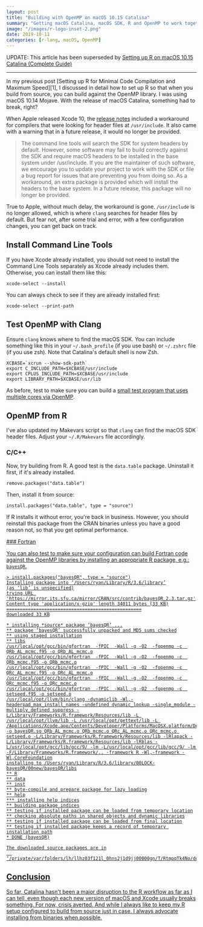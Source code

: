 ```yaml
---
layout: post
title: "Building with OpenMP on macOS 10.15 Catalina"
summary: "Getting macOS Catalina, macOS SDK, R and OpenMP to work together in unison"
image: "/images/r-logo-inset-2.png"
date: 2019-10-11
categories: [r-lang, macOS, OpenMP]
---
```

UPDATE: This article has been superseded by [Setting up R on macOS 10.15 Catalina (Complete Guide)](./build-openmp-macos-catalina-complete)
<hr>
In my previous post [Setting up R for Minimal Code Compilation and Maximum Speed][1], I discussed in detail how to set up R so that when you build from source, you can build against the OpenMP library. I was using macOS 10.14 Mojave. With the release of macOS Catalina, something had to break, right?

When Apple released Xcode 10, the [release notes][2] included a workaround for compilers that were looking for header files at `/usr/include`. It also came with a warning that in a future release, it would no longer be provided.

> The command line tools will search the SDK for system headers by default. However, some software may fail to build correctly against the SDK and require macOS headers to be installed in the base system under /usr/include. If you are the maintainer of such software, we encourage you to update your project to work with the SDK or file a bug report for issues that are preventing you from doing so. As a workaround, an extra package is provided which will install the headers to the base system. In a future release, this package will no longer be provided.

True to Apple, without much delay, the workaround is gone. `/usr/include` is no longer allowed, which is where `clang` searches for header files by default. But fear not, after some trial and error, with a few configuration changes, you can get back on track.

## Install Command Line Tools

If you have Xcode already installed, you should not need to install the Command Line Tools separately as Xcode already includes them. Otherwise, you can install them like this:

    xcode-select --install

You can always check to see if they are already installed first:

    xcode-select --print-path

## Test OpenMP with Clang

Ensure `clang` knows where to find the macOS SDK. You can include something like this in your `~/.bash_profile` (if you use bash) or `~/.zshrc` file (if you use zsh). Note that Catalina's default shell is now Zsh.

    XCBASE=`xcrun --show-sdk-path`
    export C_INCLUDE_PATH=$XCBASE/usr/include
    export CPLUS_INCLUDE_PATH=$XCBASE/usr/include
    export LIBRARY_PATH=$XCBASE/usr/lib

As before, test to make sure you can build a [small test program that uses multiple cores via OpenMP][3].

## OpenMP from R

I've also updated my Makevars script so that `clang` can find the macOS SDK header files. Adjust your `~/.R/Makevars` file accordingly.

<script src="https://gist.github.com/techrah/efad63c28827763822068a3f09012b19.js"></script>

### C/C++

Now, try building from R. A good test is the `data.table` package. Uninstall it first, if it's already installed.

    remove.packages("data.table")

Then, install it from source:

    install.packages("data.table", type = "source")

If R installs it without error, you're back in business. However, you should reinstall this package from the CRAN binaries unless you have a good reason not, so that you get optimal performance.

<a href="#fortran" />
### Fortran

You can also test to make sure your configuration can build Fortran code against the OpenMP libraries by installing an appropriate R package, e.g.: `bayesQR`.

```
> install.packages("bayesQR", type = "source")
Installing package into ‘/Users/ryan/Library/R/3.6/library’
(as ‘lib’ is unspecified)
trying URL 'https://mirror.its.sfu.ca/mirror/CRAN/src/contrib/bayesQR_2.3.tar.gz'
Content type 'application/x-gzip' length 34011 bytes (33 KB)
==================================================
downloaded 33 KB

* installing *source* package ‘bayesQR’ ...
** package ‘bayesQR’ successfully unpacked and MD5 sums checked
** using staged installation
** libs
/usr/local/opt/gcc/bin/gfortran  -fPIC  -Wall -g -O2  -fopenmp -c  QRb_AL_mcmc.f95 -o QRb_AL_mcmc.o
/usr/local/opt/gcc/bin/gfortran  -fPIC  -Wall -g -O2  -fopenmp -c  QRb_mcmc.f95 -o QRb_mcmc.o
/usr/local/opt/gcc/bin/gfortran  -fPIC  -Wall -g -O2  -fopenmp -c  QRc_AL_mcmc.f95 -o QRc_AL_mcmc.o
/usr/local/opt/gcc/bin/gfortran  -fPIC  -Wall -g -O2  -fopenmp -c  QRc_mcmc.f95 -o QRc_mcmc.o
/usr/local/opt/gcc/bin/gfortran  -fPIC  -Wall -g -O2  -fopenmp -c  setseed.f95 -o setseed.o
/usr/local/opt/llvm/bin/clang -dynamiclib -Wl,-headerpad_max_install_names -undefined dynamic_lookup -single_module -multiply_defined suppress -L/Library/Frameworks/R.framework/Resources/lib -L /usr/local/opt/llvm/lib -L /usr/local/opt/gettext/lib -L /Applications/Xcode.app/Contents/Developer/Platforms/MacOSX.platform/Developer/SDKs/MacOSX.sdk/usr/lib -o bayesQR.so QRb_AL_mcmc.o QRb_mcmc.o QRc_AL_mcmc.o QRc_mcmc.o setseed.o -L/Library/Frameworks/R.framework/Resources/lib -lRlapack -L/Library/Frameworks/R.framework/Resources/lib -lRblas -L/usr/local/opt/gcc/lib/gcc/9/ -lm -L/usr/local/opt/gcc/lib/gcc/9/ -lm -F/Library/Frameworks/R.framework/.. -framework R -Wl,-framework -Wl,CoreFoundation
installing to /Users/ryan/Library/R/3.6/library/00LOCK-bayesQR/00new/bayesQR/libs
** R
** data
** inst
** byte-compile and prepare package for lazy loading
** help
*** installing help indices
** building package indices
** testing if installed package can be loaded from temporary location
** checking absolute paths in shared objects and dynamic libraries
** testing if installed package can be loaded from final location
** testing if installed package keeps a record of temporary installation path
* DONE (bayesQR)

The downloaded source packages are in
  ‘/private/var/folders/lh/llhz03f121l_0hns2j1d9jj00000gn/T/RtmpqTk4No/downloaded_packages’
```

## Conclusion

So far, Catalina hasn't been a major disruption to the R workflow as far as I can tell, even though each new version of macOS and Xcode usually breaks something. For now, crisis averted. And while I always like to keep my R setup configured to build from source just in case, I always advocate installing from binaries when possible.

[1]: r-on-macos-for-data-scientists
[2]: https://developer.apple.com/documentation/xcode_release_notes/xcode_10_release_notes#3035624
[3]: r-on-macos-for-data-scientists#llvm
